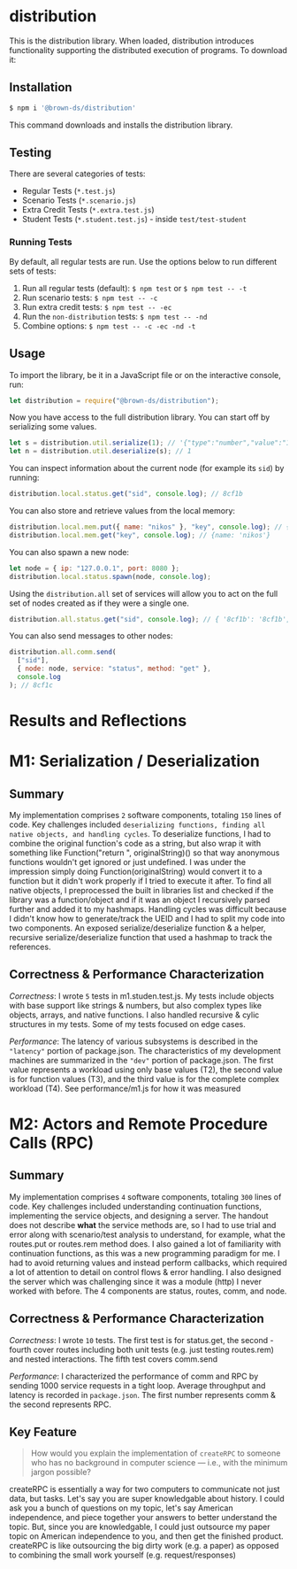 # distribution

This is the distribution library. When loaded, distribution introduces functionality supporting the distributed execution of programs. To download it:

## Installation

```sh
$ npm i '@brown-ds/distribution'
```

This command downloads and installs the distribution library.

## Testing

There are several categories of tests:

- Regular Tests (`*.test.js`)
- Scenario Tests (`*.scenario.js`)
- Extra Credit Tests (`*.extra.test.js`)
- Student Tests (`*.student.test.js`) - inside `test/test-student`

### Running Tests

By default, all regular tests are run. Use the options below to run different sets of tests:

1. Run all regular tests (default): `$ npm test` or `$ npm test -- -t`
2. Run scenario tests: `$ npm test -- -c`
3. Run extra credit tests: `$ npm test -- -ec`
4. Run the `non-distribution` tests: `$ npm test -- -nd`
5. Combine options: `$ npm test -- -c -ec -nd -t`

## Usage

To import the library, be it in a JavaScript file or on the interactive console, run:

```js
let distribution = require("@brown-ds/distribution");
```

Now you have access to the full distribution library. You can start off by serializing some values.

```js
let s = distribution.util.serialize(1); // '{"type":"number","value":"1"}'
let n = distribution.util.deserialize(s); // 1
```

You can inspect information about the current node (for example its `sid`) by running:

```js
distribution.local.status.get("sid", console.log); // 8cf1b
```

You can also store and retrieve values from the local memory:

```js
distribution.local.mem.put({ name: "nikos" }, "key", console.log); // {name: 'nikos'}
distribution.local.mem.get("key", console.log); // {name: 'nikos'}
```

You can also spawn a new node:

```js
let node = { ip: "127.0.0.1", port: 8080 };
distribution.local.status.spawn(node, console.log);
```

Using the `distribution.all` set of services will allow you to act
on the full set of nodes created as if they were a single one.

```js
distribution.all.status.get("sid", console.log); // { '8cf1b': '8cf1b', '8cf1c': '8cf1c' }
```

You can also send messages to other nodes:

```js
distribution.all.comm.send(
  ["sid"],
  { node: node, service: "status", method: "get" },
  console.log
); // 8cf1c
```

# Results and Reflections

# M1: Serialization / Deserialization

## Summary

My implementation comprises `2` software components, totaling `150` lines of code. Key challenges included `deserializing functions, finding all native objects, and handling cycles`. To deserialize functions, I had to combine the original function's code as a string, but also wrap it with something like Function("return ", originalString)() so that way anonymous functions wouldn't get ignored or just undefined. I was under the impression simply doing Function(originalString) would convert it to a function but it didn't work properly if I tried to execute it after. To find all native objects, I preprocessed the built in libraries list and checked if the library was a function/object and if it was an object I recursively parsed further and added it to my hashmaps. Handling cycles was difficult because I didn't know how to generate/track the UEID and I had to split my code into two components. An exposed serialize/deserialize function & a helper, recursive serialize/deserialize function that used a hashmap to track the references.

## Correctness & Performance Characterization

_Correctness_: I wrote `5` tests in m1.studen.test.js. My tests include objects with base support like strings & numbers, but also complex types like objects, arrays,
and native functions. I also handled recursive & cylic structures in my tests. Some of my tests focused on edge cases.

_Performance_: The latency of various subsystems is described in the `"latency"` portion of package.json. The characteristics of my development machines are summarized in the `"dev"` portion of package.json. The first value represents a workload using only base values (T2), the second value is for function values (T3), and the third value is for the complete complex workload (T4). See performance/m1.js for how it was measured

# M2: Actors and Remote Procedure Calls (RPC)

## Summary

My implementation comprises `4` software components, totaling `300` lines of code. Key challenges included understanding continuation functions, implementing the service objects, and designing a server. The handout does not describe **what** the service methods are, so I had to use trial and error along with scenario/test analysis to understand, for example, what the routes.put or routes.rem method does. I also gained a lot of familiarity with continuation functions, as this was a new programming paradigm for me. I had to avoid returning values and instead perform callbacks, which required a lot of attention to detail on control flows & error handling. I also designed the server which was challenging since it was a module (http) I never worked with before. The 4 components are status, routes, comm, and node.

## Correctness & Performance Characterization

_Correctness_: I wrote `10` tests. The first test is for status.get, the second - fourth cover routes including both unit tests (e.g. just testing routes.rem) and nested interactions. The fifth test covers comm.send

_Performance_: I characterized the performance of comm and RPC by sending 1000 service requests in a tight loop. Average throughput and latency is recorded in `package.json`. The first number represents comm & the second represents RPC.

## Key Feature

> How would you explain the implementation of `createRPC` to someone who has no background in computer science — i.e., with the minimum jargon possible?

createRPC is essentially a way for two computers to communicate not just data, but tasks. Let's say you are super knowledgable about history. I could ask you a bunch of questions on my topic, let's say American independence, and piece together your answers to better understand the topic. But, since you are knowledgable, I could just outsource my paper topic on American independence to you, and then get the finished product. createRPC is like outsourcing the big dirty work (e.g. a paper) as opposed to combining the small work yourself (e.g. request/responses)
